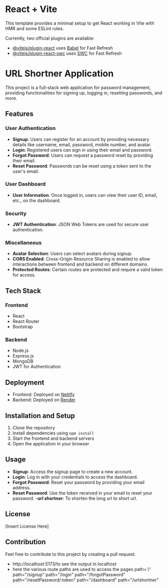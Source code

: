 # React + Vite

This template provides a minimal setup to get React working in Vite with HMR and some ESLint rules.

Currently, two official plugins are available:

- [@vitejs/plugin-react](https://github.com/vitejs/vite-plugin-react/blob/main/packages/plugin-react/README.md) uses [Babel](https://babeljs.io/) for Fast Refresh
- [@vitejs/plugin-react-swc](https://github.com/vitejs/vite-plugin-react-swc) uses [SWC](https://swc.rs/) for Fast Refresh

# URL Shortner Application

This project is a full-stack web application for password management, providing functionalities for signing up, logging in, resetting passwords, and more.



## Features

### User Authentication

- **Signup**: Users can register for an account by providing necessary details like username, email, password, mobile number, and avatar.
- **Login**: Registered users can sign in using their email and password.
- **Forgot Password**: Users can request a password reset by providing their email.
- **Reset Password**: Passwords can be reset using a token sent to the user's email.

### User Dashboard

- **User Information**: Once logged in, users can view their user ID, email, etc., on the dashboard.

### Security

- **JWT Authentication**: JSON Web Tokens are used for secure user authentication.

### Miscellaneous

- **Avatar Selection**: Users can select avatars during signup.
- **CORS Enabled**: Cross-Origin Resource Sharing is enabled to allow interactions between frontend and backend on different domains.
- **Protected Routes**: Certain routes are protected and require a valid token for access.

## Tech Stack

### Frontend

- React
- React Router
- Bootstrap

### Backend

- Node.js
- Express.js
- MongoDB
- JWT for Authentication

## Deployment

- Frontend: Deployed on [Netlify](https://chipper-marigold-f7720c.netlify.app)
- Backend: Deployed on [Render](https://mern-urlbackend.onrender.com)

## Installation and Setup

1. Clone the repository
2. Install dependencies using `npm install`
3. Start the frontend and backend servers
4. Open the application in your browser

## Usage

- **Signup**: Access the signup page to create a new account.
- **Login**: Log in with your credentials to access the dashboard.
- **Forgot Password**: Reset your password by providing your email address.
- **Reset Password**: Use the token received in your email to reset your password.
-**url shortner**:   To shorten the long url to short url.
## License

[Insert License Here]

## Contribution

Feel free to contribute to this project by creating a pull request.

-   http://localhost:5173/to see the output in localhost
-   here the various route paths are used to access the pages
         path='/' <Home>
         path="/signup"
         path="/login" 
         path="/forgotPassword" 
         path="/resetPassword/:token" 
         path="/dashboard"
         path="/urlshortner"
      
